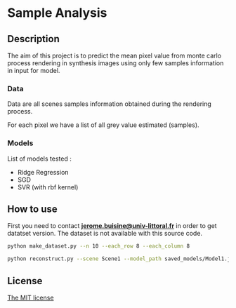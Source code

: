 # Sample Analysis

## Description

The aim of this project is to predict the mean pixel value from monte carlo process rendering in synthesis images using only few samples information in input for model.


### Data

Data are all scenes samples information obtained during the rendering process.

For each pixel we have a list of all grey value estimated (samples).

### Models
List of models tested :
- Ridge Regression
- SGD
- SVR (with rbf kernel)


## How to use

First you need to contact **jerome.buisine@univ-littoral.fr** in order to get datatset version. The dataset is not available with this source code.


```bash
python make_dataset.py --n 10 --each_row 8 --each_column 8
```

```bash
python reconstruct.py --scene Scene1 --model_path saved_models/Model1.joblib --n 10 --image_name output.png
```

## License

[The MIT license](LICENSE)